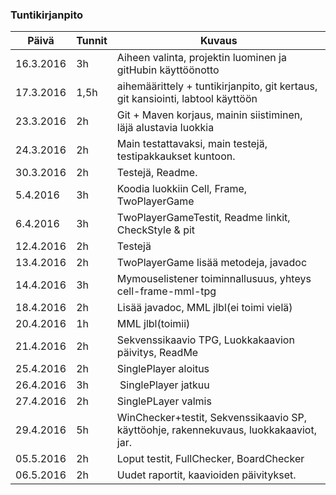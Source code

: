 ### Tuntikirjanpito
Päivä | Tunnit | Kuvaus
--------------- | ----- | ------
16.3.2016 | 3h | Aiheen valinta, projektin luominen ja gitHubin käyttöönotto
17.3.2016 | 1,5h | aihemäärittely + tuntikirjanpito, git kertaus, git kansiointi, labtool käyttöön
23.3.2016 | 2h | Git + Maven korjaus, mainin siistiminen, läjä alustavia luokkia
24.3.2016 | 2h | Main testattavaksi, main testejä, testipakkaukset kuntoon.
30.3.2016 | 2h | Testejä, Readme.
5.4.2016  | 3h | Koodia luokkiin Cell, Frame, TwoPlayerGame
6.4.2016  | 3h | TwoPlayerGameTestit, Readme linkit, CheckStyle & pit
12.4.2016 | 2h | Testejä
13.4.2016 | 2h | TwoPlayerGame lisää metodeja, javadoc
14.4.2016 | 3h | Mymouselistener toiminnallusuus, yhteys cell-frame-mml-tpg
18.4.2016 | 2h | Lisää javadoc, MML jlbl(ei toimi vielä)
20.4.2016 | 1h | MML jlbl(toimii)
21.4.2016 | 2h | Sekvenssikaavio TPG, Luokkakaavion päivitys, ReadMe
25.4.2016 | 2h | SinglePlayer aloitus
26.4.2016 | 3h | SinglePlayer jatkuu
27.4.2016 | 2h | SinglePLayer valmis
29.4.2016 | 5h | WinChecker+testit, Sekvenssikaavio SP, käyttöohje, rakennekuvaus, luokkakaaviot, jar. 
05.5.2016 | 2h | Loput testit, FullChecker, BoardChecker
06.5.2016 | 2h | Uudet raportit, kaavioiden päivitykset.
